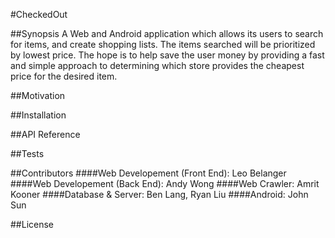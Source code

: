 #CheckedOut 

##Synopsis
A Web and Android application which allows its users to search for items, and create shopping lists. The items
searched will be prioritized by lowest price. The hope is to help save the user money by providing a fast and
simple approach to determining which store provides the cheapest price for the desired item. 

##Motivation

##Installation 

##API Reference

##Tests

##Contributors
####Web Developement (Front End): Leo Belanger
####Web Developement (Back End): Andy Wong 
####Web Crawler: Amrit Kooner
####Database & Server: Ben Lang, Ryan Liu
####Android: John Sun 

##License
